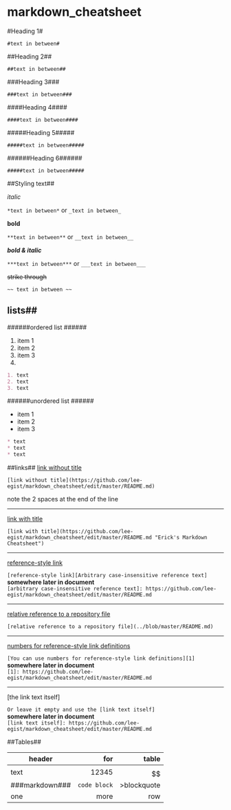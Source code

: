 # markdown_cheatsheet

#Heading 1#

``#text in between#``

##Heading 2##

``##text in between##``

###Heading 3###

``###text in between###``

####Heading 4####

``####text in between####``

#####Heading 5#####

``#####text in between#####``

######Heading 6######

``#####text in between#####``

##Styling text##

*italic*

``*text in between*`` or ``_text in between_``

**bold**

``**text in between**`` or ``__text in between__``


***bold & italic*** 

``***text in between***`` or ``___text in between___``

~~strike through~~

``~~ text in between ~~``

## lists##

######ordered list ######
1. item 1
2. item 2
3. item 3
4. 

```md
1. text
2. text
3. text
```

######unordered list ######
* item 1
* item 2
* item 3
 
```md
* text
* text
* text
```
##links##
[link without title](https://github.com/lee-egist/markdown_cheatsheet/edit/master/README.md)

``[link without title](https://github.com/lee-egist/markdown_cheatsheet/edit/master/README.md)``

note the 2 spaces at the end of the line

-----


[link with title](https://github.com/lee-egist/markdown_cheatsheet/edit/master/README.md "Erick's Markdown Cheatsheet")

``[link with title](https://github.com/lee-egist/markdown_cheatsheet/edit/master/README.md "Erick's Markdown Cheatsheet")``

-----


[reference-style link][Arbitrary case-insensitive reference text]

``[reference-style link][Arbitrary case-insensitive reference text]``  
 **somewhere later in document**  
``[arbitrary case-insensitive reference text]: https://github.com/lee-egist/markdown_cheatsheet/edit/master/README.md``

-----


[relative reference to a repository file](../blob/master/README.md)

``[relative reference to a repository file](../blob/master/README.md)``

-----


[numbers for reference-style link definitions][1]

``[You can use numbers for reference-style link definitions][1]``  
 **somewhere later in document**  
``[1]: https://github.com/lee-egist/markdown_cheatsheet/edit/master/README.md``

-----


[the link text itself]

``Or leave it empty and use the [link text itself]``  
 **somewhere later in document**  
``[link text itself]: https://github.com/lee-egist/markdown_cheatsheet/edit/master/README.md``

[arbitrary case-insensitive reference text]: https://github.com/lee-egist/markdown_cheatsheet/edit/master/README.md
[1]: https://github.com/lee-egist/markdown_cheatsheet/edit/master/README.md
[link text itself]: https://github.com/lee-egist/markdown_cheatsheet/edit/master/README.md

##Tables##

| header       | for          | table        |
|--------------|-------------:|-------------:|
|text          | 12345        |$$$$$$        |
|###markdown###|``code block``|>blockquote   |
| one          |more          | row          |
